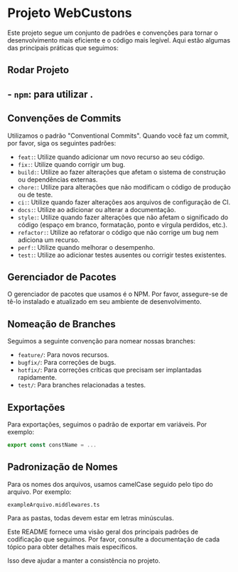 # Projeto WebCustons

Este projeto segue um conjunto de padrões e convenções para tornar o desenvolvimento mais eficiente e o código mais legível. Aqui estão algumas das principais práticas que seguimos:

## Rodar Projeto

## - `npm`: para utilizar .


## Convenções de Commits

Utilizamos o padrão "Conventional Commits". Quando você faz um commit, por favor, siga os seguintes padrões:

- `feat:`: Utilize quando adicionar um novo recurso ao seu código.
- `fix:`: Utilize quando corrigir um bug.
- `build:`: Utilize ao fazer alterações que afetam o sistema de construção ou dependências externas.
- `chore:`: Utilize para alterações que não modificam o código de produção ou de teste.
- `ci:`: Utilize quando fazer alterações aos arquivos de configuração de CI.
- `docs:`: Utilize ao adicionar ou alterar a documentação.
- `style:`: Utilize quando fazer alterações que não afetam o significado do código (espaço em branco, formatação, ponto e vírgula perdidos, etc.).
- `refactor:`: Utilize ao refatorar o código que não corrige um bug nem adiciona um recurso.
- `perf:`: Utilize quando melhorar o desempenho.
- `test:`: Utilize ao adicionar testes ausentes ou corrigir testes existentes.

## Gerenciador de Pacotes

O gerenciador de pacotes que usamos é o NPM. Por favor, assegure-se de tê-lo instalado e atualizado em seu ambiente de desenvolvimento.

## Nomeação de Branches

Seguimos a seguinte convenção para nomear nossas branches:

- `feature/`: Para novos recursos.
- `bugfix/`: Para correções de bugs.
- `hotfix/`: Para correções críticas que precisam ser implantadas rapidamente.
- `test/`: Para branches relacionadas a testes.

## Exportações

Para exportações, seguimos o padrão de exportar em variáveis. Por exemplo:

```javascript
export const constName = ...
```
## Padronização de Nomes

Para os nomes dos arquivos, usamos camelCase seguido pelo tipo do arquivo. Por exemplo:

```text
exampleArquivo.middlewares.ts
```
Para as pastas, todas devem estar em letras minúsculas.

Este README fornece uma visão geral dos principais padrões de codificação que seguimos. Por favor, consulte a documentação de cada tópico para obter detalhes mais específicos.

Isso deve ajudar a manter a consistência no projeto.


